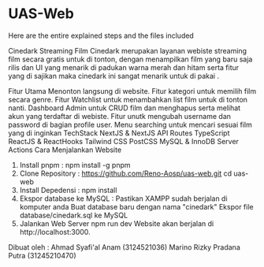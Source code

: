 # UAS-Web
Here are the entire explained steps and the files included

Cinedark Streaming Film
Cinedark merupakan layanan webiste streaming film secara gratis untuk di tonton, dengan menampilkan film yang baru saja rilis dan UI yang menarik di padukan warna merah dan hitam serta fitur yang di sajikan maka cinedark ini sangat menarik untuk di pakai .

Fitur Utama
Menonton langsung di website.
Fitur kategori untuk memilih film secara genre.
Fitur Watchlist untuk menambahkan list film untuk di tonton nanti.
Dashboard Admin untuk CRUD film dan menghapus serta melihat akun yang terdaftar di webiste.
Fitur unutk mengubah username dan password di bagian profile user.
Menu searching untuk mencari sesuai film yang di inginkan
TechStack
NextJS & NextJS API Routes
TypeScript
ReactJS & ReactHooks
Tailwind CSS
PostCSS
MySQL & InnoDB
Server Actions
Cara Menjalankan Website
1. Install pnpm :
npm install -g pnpm
2. Clone Repository :
https://github.com/Reno-Aosp/uas-web.git
cd uas-web
3. Install Depedensi :
npm install
4. Ekspor database ke MySQL :
Pastikan XAMPP sudah berjalan di komputer anda
Buat database baru dengan nama "cinedark"
Ekspor file database/cinedark.sql ke MySQL
5. Jalankan Web Server
npm run dev
Website akan berjalan di http://localhost:3000.

Dibuat oleh :
Ahmad Syafi'al Anam (3124521036)
Marino Rizky Pradana Putra (31245210470)
